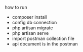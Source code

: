 how to run

- composer install
- config db connection
- php artisan migrate
- php artisan serve
- import postman collection file
- api document is in the postman